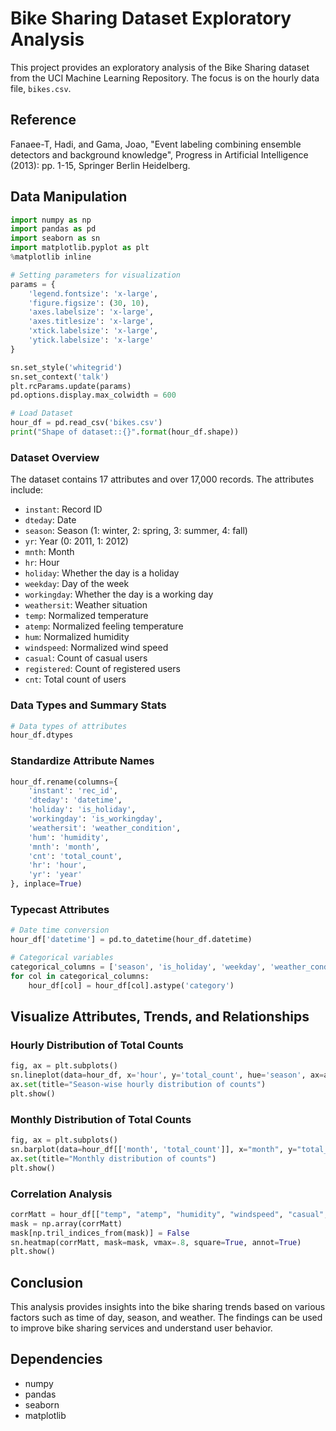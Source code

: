 # Bike Sharing Dataset Exploratory Analysis

This project provides an exploratory analysis of the Bike Sharing dataset from the UCI Machine Learning Repository. The focus is on the hourly data file, `bikes.csv`.

## Reference
Fanaee-T, Hadi, and Gama, Joao, "Event labeling combining ensemble detectors and background knowledge", Progress in Artificial Intelligence (2013): pp. 1-15, Springer Berlin Heidelberg.

## Data Manipulation

```python
import numpy as np
import pandas as pd
import seaborn as sn
import matplotlib.pyplot as plt
%matplotlib inline

# Setting parameters for visualization
params = {
    'legend.fontsize': 'x-large',
    'figure.figsize': (30, 10),
    'axes.labelsize': 'x-large',
    'axes.titlesize': 'x-large',
    'xtick.labelsize': 'x-large',
    'ytick.labelsize': 'x-large'
}

sn.set_style('whitegrid')
sn.set_context('talk')
plt.rcParams.update(params)
pd.options.display.max_colwidth = 600

# Load Dataset
hour_df = pd.read_csv('bikes.csv')
print("Shape of dataset::{}".format(hour_df.shape))
```

### Dataset Overview
The dataset contains 17 attributes and over 17,000 records. The attributes include:

- `instant`: Record ID
- `dteday`: Date
- `season`: Season (1: winter, 2: spring, 3: summer, 4: fall)
- `yr`: Year (0: 2011, 1: 2012)
- `mnth`: Month
- `hr`: Hour
- `holiday`: Whether the day is a holiday
- `weekday`: Day of the week
- `workingday`: Whether the day is a working day
- `weathersit`: Weather situation
- `temp`: Normalized temperature
- `atemp`: Normalized feeling temperature
- `hum`: Normalized humidity
- `windspeed`: Normalized wind speed
- `casual`: Count of casual users
- `registered`: Count of registered users
- `cnt`: Total count of users

### Data Types and Summary Stats
```python
# Data types of attributes
hour_df.dtypes
```

### Standardize Attribute Names
```python
hour_df.rename(columns={
    'instant': 'rec_id',
    'dteday': 'datetime',
    'holiday': 'is_holiday',
    'workingday': 'is_workingday',
    'weathersit': 'weather_condition',
    'hum': 'humidity',
    'mnth': 'month',
    'cnt': 'total_count',
    'hr': 'hour',
    'yr': 'year'
}, inplace=True)
```

### Typecast Attributes
```python
# Date time conversion
hour_df['datetime'] = pd.to_datetime(hour_df.datetime)

# Categorical variables
categorical_columns = ['season', 'is_holiday', 'weekday', 'weather_condition', 'is_workingday', 'month', 'year', 'hour']
for col in categorical_columns:
    hour_df[col] = hour_df[col].astype('category')
```

## Visualize Attributes, Trends, and Relationships

### Hourly Distribution of Total Counts
```python
fig, ax = plt.subplots()
sn.lineplot(data=hour_df, x='hour', y='total_count', hue='season', ax=ax)
ax.set(title="Season-wise hourly distribution of counts")
plt.show()
```

### Monthly Distribution of Total Counts
```python
fig, ax = plt.subplots()
sn.barplot(data=hour_df[['month', 'total_count']], x="month", y="total_count")
ax.set(title="Monthly distribution of counts")
plt.show()
```

### Correlation Analysis
```python
corrMatt = hour_df[["temp", "atemp", "humidity", "windspeed", "casual", "registered", "total_count"]].corr()
mask = np.array(corrMatt)
mask[np.tril_indices_from(mask)] = False
sn.heatmap(corrMatt, mask=mask, vmax=.8, square=True, annot=True)
plt.show()
```

## Conclusion
This analysis provides insights into the bike sharing trends based on various factors such as time of day, season, and weather. The findings can be used to improve bike sharing services and understand user behavior.

## Dependencies
- numpy
- pandas
- seaborn
- matplotlib

